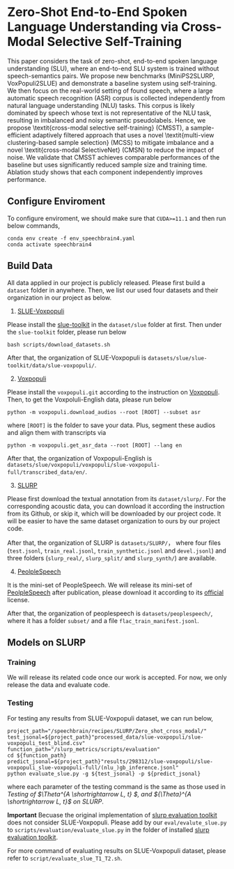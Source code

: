 # Zero-Shot End-to-End Spoken Language Understanding via Cross-Modal Selective Self-Training
This paper considers the task of zero-shot, end-to-end spoken language understanding (SLU), where an end-to-end SLU system is trained without speech-semantics pairs. We propose new benchmarks (MiniPS2SLURP, VoxPopuli2SLUE) and demonstrate a baseline system using self-training. We then focus on the real-world setting of found speech, where a large automatic speech recognition (ASR) corpus is collected independently from natural language understanding (NLU) tasks. This corpus is likely dominated by speech whose text is not representative of the NLU task, resulting in imbalanced and noisy semantic pseudolabels. Hence, we propose \textit{cross-modal selective self-training} (CMSST), a sample-efficient adaptively filtered approach that uses a novel \textit{multi-view clustering-based sample selection} (MCSS) to mitigate imbalance and a novel \textit{cross-modal SelectiveNet} (CMSN) to reduce the impact of noise. We validate that CMSST achieves comparable performances of the baseline but uses significantly reduced sample size and training time. Ablation study shows that each component independently improves performance.
## Configure Enviroment
To configure enviroment, we should make sure that `CUDA>=11.1` and then run below commands,
```
conda env create -f env_speechbrain4.yaml
conda activate speechbrain4
```

## Build Data
All data applied in our project is publicly released. 
Please first build a `dataset` folder in anywhere. Then, we list our used four datasets and their organization in our project as below.

1. [SLUE-Voxpopuli](https://github.com/asappresearch/slue-toolkit/blob/main/README.md)

Please install the [slue-toolkit](https://github.com/asappresearch/slue-toolkit/blob/main/README.md) in the `dataset/slue` folder at first. 
Then under the `slue-toolkit` folder, please run  below
```
bash scripts/download_datasets.sh
```
After that, the organization of SLUE-Voxpopuli is `datasets/slue/slue-toolkit/data/slue-voxpopuli/`.

2. [Voxpopuli](https://github.com/facebookresearch/voxpopuli)

Please install the `voxpopuli.git` according to the instruction on [Voxpopuli](https://github.com/facebookresearch/voxpopuli).
Then, to get the Voxpoluli-English data, please run below
```
python -m voxpopuli.download_audios --root [ROOT] --subset asr
```
where `[ROOT]` is the folder to save your data. Plus, segment these audios and align them with transcripts via
```
python -m voxpopuli.get_asr_data --root [ROOT] --lang en
```
After that, the organization of Voxpopuli-English is `datasets/slue/voxpopuli/voxpopuli/slue-voxpopuli-full/transcribed_data/en/`.


3. [SLURP](https://github.com/pswietojanski/slurp)

Please first download the textual annotation from its `dataset/slurp/`.
For the corresponding acoustic data, you can download it according the instruction from its Github, or skip it, which will be downloaded by our project code.
It will be easier to have the same dataset organization to ours by our project code.

After that, the organization of SLURP is `datasets/SLURP/`， where four files (`test.jsonl`, `train_real.jsonl`, `train_synthetic.jsonl` and `devel.jsonl`) and three folders (`slurp_real/`, `slurp_split/` and `slurp_synth/`) are available.

4. [PeolpleSpeech](https://mlcommons.org/en/peoples-speech/)

It is the mini-set of PeopleSpeech.
We will release its mini-set of [PeolpleSpeech](https://mlcommons.org/en/peoples-speech/) after publication, please download it according to its [official]((https://mlcommons.org/en/peoples-speech/)) license.

After that, the organization of peoplespeech is `datasets/peoplespeech/`, where it has a folder `subset/` and a file `flac_train_manifest.jsonl`.

## Models on SLURP 

### Training
We will release its related code once our work is accepted. For now, we only release the data and evaluate code.

### Testing
For testing any results from SLUE-Voxpopuli dataset, we can run below,
```
project_path="/speechbrain/recipes/SLURP/Zero_shot_cross_modal/"
test_jsonal=${project_path}"processed_data/slue-voxpopuli/slue-voxpopuli_test_blind.csv"
function_path="/slurp_metrics/scripts/evaluation"
cd ${function_path}
predict_jsonal=${project_path}"results/298312/slue-voxpopuli/slue-voxpopuli_slue-voxpopuli-full/(nlu_)gb_inference.jsonl"
python evaluate_slue.py -g ${test_jsonal} -p ${predict_jsonal}
```
where each parameter of the testing command is the same as those used in *Testing of $\Theta^{A \shortrightarrow L, t} $, and ${\Theta}^{A \shortrightarrow L, t}$ on SLURP*.

**Important** Becuase the original implementation of [slurp evaluation toolkit](https://github.com/pswietojanski/slurp/tree/master/scripts/evaluation) does not consider SLUE-Voxpopuli.
Please add by our `eval/evalute_slue.py` to `scripts/evaluation/evaluate_slue.py` in the folder of installed [slurp evaluation toolkit](https://github.com/pswietojanski/slurp/tree/master/scripts/evaluation).

For more command of evaluating results on SLUE-Voxpopuli dataset, please refer to `script/evaluate_slue_T1_T2.sh`.



